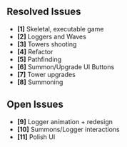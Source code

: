 ## Resolved Issues ##
- **[1]** Skeletal, executable game
- **[2]** Loggers and Waves
- **[3]** Towers shooting
- **[4]** Refactor
- **[5]** Pathfinding
- **[6]** Summon/Upgrade UI Buttons
- **[7]** Tower upgrades
- **[8]** Summoning

## Open Issues ##
- **[9]** Logger animation + redesign
- **[10]** Summons/Logger interactions
- **[11]** Polish UI